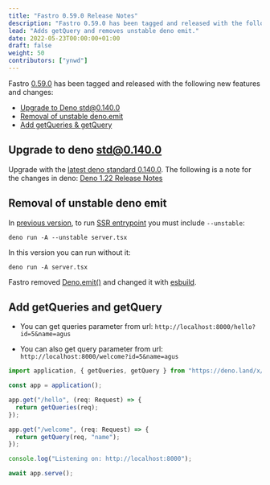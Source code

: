 ```yaml
---
title: "Fastro 0.59.0 Release Notes"
description: "Fastro 0.59.0 has been tagged and released with the following new features and changes"
lead: "Adds getQuery and removes unstable deno emit."
date: 2022-05-23T00:00:00+01:00
draft: false
weight: 50
contributors: ["ynwd"]
---
```


Fastro [0.59.0](https://deno.land/x/fastro@v0.59.0) has been tagged and released with the following new features and changes:

- [Upgrade to Deno std@0.140.0](#upgrade-to-deno-std01400)
- [Removal of unstable deno.emit](#removal-of-unstable-deno-emit)
- [Add getQueries & getQuery](#add-getqueries-and-getquery)

## Upgrade to deno std@0.140.0

Upgrade with the [latest deno standard 0.140.0](https://deno.land/std@0.140.0). The following is a note for the changes in deno: [Deno 1.22 Release Notes](https://deno.com/blog/v1.22)

## Removal of unstable deno emit

In [previous version](https://fastro.dev/blog/multipage-ssr-with-react-and-deno/), to run [SSR entrypoint](https://github.com/fastrodev/multipage-ssr-example/blob/main/server.tsx) you must include `--unstable`:

```shell
deno run -A --unstable server.tsx
```

In this version you can run without it:

```shell
deno run -A server.tsx
```

Fastro removed [Deno.emit()](https://deno.com/blog/v1.22#removal-of-unstable-denoemit-denoformatdiagnostics-and-denoapplysourcemap-apis) and changed it with [esbuild](https://deno.land/x/esbuild).

## Add getQueries and getQuery

- You can get queries parameter from url: `http://localhost:8000/hello?id=5&name=agus`

- You can also get query parameter from url: `http://localhost:8000/welcome?id=5&name=agus`

```ts
import application, { getQueries, getQuery } from "https://deno.land/x/fastro@v0.59.0/server/mod.ts";

const app = application();

app.get("/hello", (req: Request) => {
  return getQueries(req);
});

app.get("/welcome", (req: Request) => {
  return getQuery(req, "name");
});

console.log("Listening on: http://localhost:8000");

await app.serve();
```
